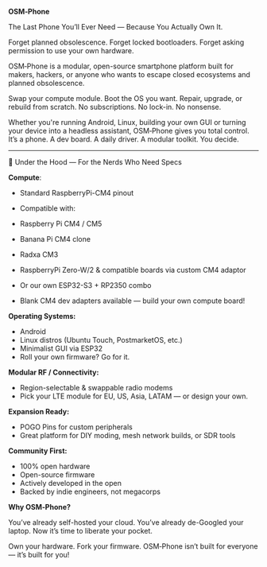 **OSM‑Phone**

The Last Phone You’ll Ever Need — Because You Actually Own It.

Forget planned obsolescence. Forget locked bootloaders. Forget asking permission to use your own hardware.

OSM‑Phone is a modular, open-source smartphone platform built for makers, hackers, or anyone who wants to escape closed ecosystems and planned obsolescence.


Swap your compute module.
Boot the OS you want.
Repair, upgrade, or rebuild from scratch.
No subscriptions. No lock-in. No nonsense.


Whether you're running Android, Linux, building your own GUI or turning your device into a headless assistant, OSM‑Phone gives you total control.
It’s a phone. A dev board. A daily driver. A modular toolkit. You decide.



---

 🧪 Under the Hood — For the Nerds Who Need Specs

**Compute**:

* Standard RaspberryPi-CM4 pinout
* Compatible with:

* Raspberry Pi CM4 / CM5
* Banana Pi CM4 clone
* Radxa CM3
* RaspberryPi Zero-W/2 & compatible boards via custom CM4 adaptor
* Or our own ESP32-S3 + RP2350 combo
* Blank CM4 dev adapters available — build your own compute board!


**Operating Systems:**

* Android
* Linux distros (Ubuntu Touch, PostmarketOS, etc.)
* Minimalist GUI via ESP32
* Roll your own firmware? Go for it.


**Modular RF / Connectivity:**

* Region-selectable & swappable radio modems
* Pick your LTE module for EU, US, Asia, LATAM — or design your own.


**Expansion Ready:**

* POGO Pins for custom peripherals
* Great platform for DIY moding, mesh network builds, or SDR tools


**Community First:**

* 100% open hardware
* Open-source firmware
* Actively developed in the open
* Backed by indie engineers, not megacorps



**Why OSM‑Phone?**

You’ve already self-hosted your cloud.
You’ve already de-Googled your laptop.
Now it’s time to liberate your pocket.

Own your hardware. Fork your firmware.
OSM‑Phone isn’t built for everyone — it’s built for you!
